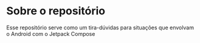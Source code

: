 # Sobre o repositório
Esse repositório serve como um tira-dúvidas para situações que envolvam o Android com o Jetpack Compose 
